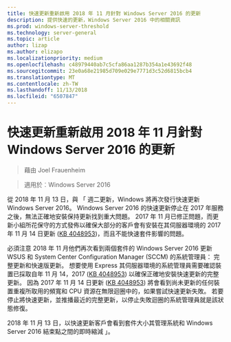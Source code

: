 ```yaml
---
title: 快速更新重新啟用 2018 年 11 月針對 Windows Server 2016 的更新
description: 提供快速的更新，Windows Server 2016 中的相關資訊
ms.prod: windows-server-threshold
ms.technology: server-general
ms.topic: article
author: lizap
ms.author: elizapo
ms.localizationpriority: medium
ms.openlocfilehash: c48979440ab7c5cfa86aa1287b354a1e43692f48
ms.sourcegitcommit: 23e0a68e21985d709e029e7771d3c52d6815bcb4
ms.translationtype: MT
ms.contentlocale: zh-TW
ms.lasthandoff: 11/13/2018
ms.locfileid: "6507847"
---
```

# 快速更新重新啟用 2018 年 11 月針對 Windows Server 2016 的更新

>藉由 Joel Frauenheim

>適用於︰Windows Server 2016

從 2018 年 11 月 13 日，與 「 週二更新，Windows 將再次發行快速更新 Windows Server 2016。 Windows Server 2016 的快速更新停止在 2017 年服務之後，無法正確地安裝保持更新找到重大問題。 2017 年 11 月已修正問題，而更新小組所花保守的方式發佈以確保大部分的客戶會有安裝在其伺服器環境的 2017 年 11 月 14 日更新 ([KB 4048953](https://support.microsoft.com/help/4048953/windows-10-update-kb4048953))，而且不能快速套件影響的問題。

必須注意 2018 年 11 月他們再次看到兩個套件的 Windows Server 2016 更新 WSUS 和 System Center Configuration Manager (SCCM) 的系統管理員： 完整更新和快速版更新。 想要使用 Express 其伺服器環境的系統管理員需要確認裝置已採取自年 11 月 14，2017 ([KB 4048953](https://support.microsoft.com/help/4048953/windows-10-update-kb4048953)) 以確保正確地安裝快速更新的完整更新。 因為 2017 年 11 月 14 日更新 ([KB 4048953](https://support.microsoft.com/help/4048953/windows-10-update-kb4048953)) 將會看到尚未更新的任何裝置重複所取用的頻寬和 CPU 資源在無限迴圈中的，如果嘗試快速更新失敗。  若要停止將快速更新，並推播最近的完整更新，以停止失敗迴圈的系統管理員就是該狀態修復。

2018 年 11 月 13 日，以快速更新客戶會看到套件大小其管理系統和 Windows Server 2016 結束點之間的即時縮減 」。  